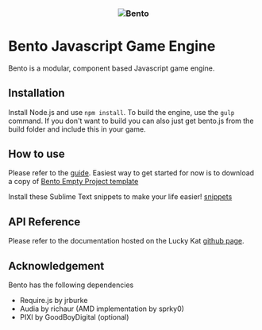 <h3 align="center">
  <img style="max-width: 100%; max-height: 200px" src="http://www.heigames.com/bento-header.png" alt="Bento" />
</h3>

# Bento Javascript Game Engine

Bento is a modular, component based Javascript game engine. 

## Installation

Install Node.js and use `npm install`. To build the engine, use the `gulp` command. If you don't want to build you can also just get bento.js from the build folder and include this in your game.

## How to use

Please refer to the [guide](https://github.com/LuckyKat/Bento/blob/master/guide.md).
Easiest way to get started for now is to download a copy of [Bento Empty Project template](https://github.com/LuckyKat/Bento-Empty-Project)

Install these Sublime Text snippets to make your life easier! [snippets](https://gist.github.com/HernanZh/d12d81cd2de72c735171e866f5236632)

## API Reference

Please refer to the documentation hosted on the Lucky Kat [github page](https://luckykat.github.io/Bento/).

## Acknowledgement

Bento has the following dependencies

* Require.js by jrburke
* Audia by richaur (AMD implementation by sprky0)
* PIXI by GoodBoyDigital (optional)